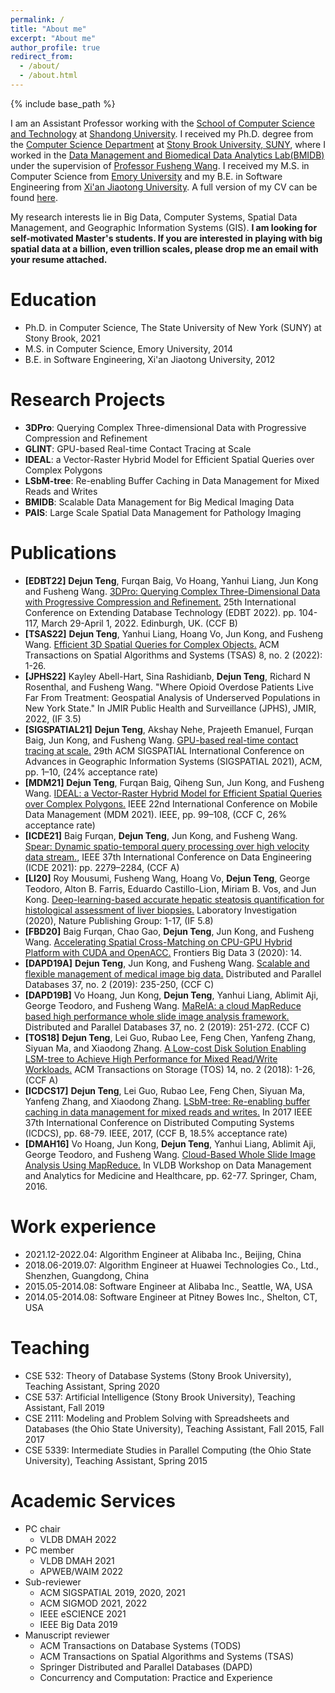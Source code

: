 ```yaml
---
permalink: /
title: "About me"
excerpt: "About me"
author_profile: true
redirect_from: 
  - /about/
  - /about.html
---
```


{% include base_path %}

I am an Assistant Professor working with the [School of Computer Science and Technology](https://www.cs.sdu.edu.cn/) at [Shandong University](https://www.sdu.edu.cn/). I received my Ph.D. degree from the [Computer Science Department](https://www.cs.stonybrook.edu/) at [Stony Brook University, SUNY](https://www.stonybrook.edu/), where I worked in the [Data Management and Biomedical Data Analytics Lab(BMIDB)](http://bmidb.cs.stonybrook.edu/) under the supervision of [Professor Fusheng Wang](https://www3.cs.stonybrook.edu/~fuswang/). I received my M.S. in Computer Science from [Emory University](https://www.cs.emory.edu/home/) and my B.E. in Software Engineering from [Xi'an Jiaotong University](http://se.xjtu.edu.cn/). A full version of my CV can be found [here](/files/cv.pdf).

My research interests lie in Big Data, Computer Systems, Spatial Data Management, and Geographic Information Systems (GIS). **I am looking for self-motivated Master's students. If you are interested in playing with big spatial data at a billion, even trillion scales, please drop me an email with your resume attached.**       	   

Education
======
* Ph.D. in Computer Science, The State University of New York (SUNY) at Stony Brook, 2021
* M.S. in Computer Science, Emory University, 2014
* B.E. in Software Engineering, Xi'an Jiaotong University, 2012

Research Projects
======
* **3DPro**: Querying Complex Three-dimensional Data with Progressive Compression and Refinement			     
* **GLINT**: GPU-based Real-time Contact Tracing at Scale  	       
* **IDEAL**: a Vector-Raster Hybrid Model for Efficient Spatial Queries over Complex Polygons		     
* **LSbM-tree**: Re-enabling Buffer Caching in Data Management for Mixed Reads and Writes
* **BMIDB**: Scalable Data Management for Big Medical Imaging Data		 	   
* **PAIS**: Large Scale Spatial Data Management for Pathology Imaging 

Publications
======
* **[EDBT22]** **Dejun Teng**, Furqan Baig, Vo Hoang, Yanhui Liang, Jun Kong and Fusheng Wang. [3DPro: Querying Complex Three-Dimensional Data with Progressive Compression and Refinement.](https://openproceedings.org/2022/conf/edbt/paper-24.pdf) 25th International Conference on Extending Database Technology (EDBT 2022). pp. 104-117, March 29-April 1, 2022. Edinburgh, UK. (CCF B)
* **[TSAS22]** **Dejun Teng**, Yanhui Liang, Hoang Vo, Jun Kong, and Fusheng Wang. [Efficient 3D Spatial Queries for Complex Objects.](https://dl.acm.org/doi/abs/10.1145/3502221) ACM Transactions on Spatial Algorithms and Systems (TSAS) 8, no. 2 (2022): 1-26.
* **[JPHS22]** Kayley Abell-Hart, Sina Rashidianb, **Dejun Teng**, Richard N Rosenthal, and Fusheng Wang. "Where Opioid Overdose Patients Live Far From Treatment: Geospatial Analysis of Underserved Populations in New York State." In JMIR Public Health and Surveillance (JPHS), JMIR, 2022, (IF 3.5)
* **[SIGSPATIAL21]** **Dejun Teng**, Akshay Nehe, Prajeeth Emanuel, Furqan Baig, Jun Kong, and Fusheng Wang. [GPU-based real-time contact tracing at scale.](https://dl.acm.org/doi/abs/10.1145/3474717.3483627) 29th ACM SIGSPATIAL International Conference on Advances in Geographic Information Systems (SIGSPATIAL 2021), ACM, pp. 1–10, (24% acceptance rate)
* **[MDM21]** **Dejun Teng**, Furqan Baig, Qiheng Sun, Jun Kong, and Fusheng Wang. [IDEAL: a Vector-Raster Hybrid Model for Efficient Spatial Queries over Complex Polygons.](https://ieeexplore.ieee.org/abstract/document/9474880) IEEE 22nd International Conference on Mobile Data Management (MDM 2021). IEEE, pp. 99–108, (CCF C, 26% acceptance rate)
* **[ICDE21]** Baig Furqan, **Dejun Teng**, Jun Kong, and Fusheng Wang. [Spear: Dynamic spatio-temporal query processing over high velocity data stream.](https://ieeexplore.ieee.org/abstract/document/9458780), IEEE 37th International Conference on Data Engineering (ICDE 2021): pp. 2279–2284, (CCF A)
* **[LI20]** Roy Mousumi, Fusheng Wang, Hoang Vo, **Dejun Teng**, George Teodoro, Alton B. Farris, Eduardo Castillo-Lion, Miriam B. Vos, and Jun Kong. [Deep-learning-based accurate hepatic steatosis quantification for histological assessment of liver biopsies.](https://www.nature.com/articles/s41374-020-0463-y) Laboratory Investigation (2020), Nature Publishing Group: 1-17, (IF 5.8)
* **[FBD20]** Baig Furqan, Chao Gao, **Dejun Teng**, Jun Kong, and Fusheng Wang. [Accelerating Spatial Cross-Matching on CPU-GPU Hybrid Platform with CUDA and OpenACC.](https://www.frontiersin.org/articles/10.3389/fdata.2020.00014/full) Frontiers Big Data 3 (2020): 14.
* **[DAPD19A]** **Dejun Teng**, Jun Kong, and Fusheng Wang. [Scalable and flexible management of medical image big data.](https://link.springer.com/article/10.1007/s10619-018-7230-8) Distributed and Parallel Databases 37, no. 2 (2019): 235-250, (CCF C)
* **[DAPD19B]** Vo Hoang, Jun Kong, **Dejun Teng**, Yanhui Liang, Ablimit Aji, George Teodoro, and Fusheng Wang. [MaReIA: a cloud MapReduce based high performance whole slide image analysis framework.](https://link.springer.com/article/10.1007/s10619-018-7237-1) Distributed and Parallel Databases 37, no. 2 (2019): 251-272. (CCF C)
* **[TOS18]** **Dejun Teng**, Lei Guo, Rubao Lee, Feng Chen, Yanfeng Zhang, Siyuan Ma, and Xiaodong Zhang. [A Low-cost Disk Solution Enabling LSM-tree to Achieve High Performance for Mixed Read/Write Workloads.](https://dl.acm.org/doi/abs/10.1145/3162615) ACM Transactions on Storage (TOS) 14, no. 2 (2018): 1-26, (CCF A)
* **[ICDCS17]** **Dejun Teng**, Lei Guo, Rubao Lee, Feng Chen, Siyuan Ma, Yanfeng Zhang, and Xiaodong Zhang. [LSbM-tree: Re-enabling buffer caching in data management for mixed reads and writes.](https://ieeexplore.ieee.org/abstract/document/7979956) In 2017 IEEE 37th International Conference on Distributed Computing Systems (ICDCS), pp. 68-79. IEEE, 2017, (CCF B, 18.5% acceptance rate)
* **[DMAH16]** Vo Hoang, Jun Kong, **Dejun Teng**, Yanhui Liang, Ablimit Aji, George Teodoro, and Fusheng Wang. [Cloud-Based Whole Slide Image Analysis Using MapReduce.](https://link.springer.com/chapter/10.1007/978-3-319-57741-8_5) In VLDB Workshop on Data Management and Analytics for Medicine and Healthcare, pp. 62-77. Springer, Cham, 2016.

Work experience
======
* 2021.12-2022.04: Algorithm Engineer at Alibaba Inc., Beijing, China
* 2018.06-2019.07: Algorithm Engineer at Huawei Technologies Co., Ltd., Shenzhen, Guangdong, China
* 2015.05-2014.08: Software Engineer at Alibaba Inc., Seattle, WA, USA
* 2014.05-2014.08: Software Engineer at Pitney Bowes Inc., Shelton, CT, USA

Teaching
======
* CSE 532: Theory of Database Systems (Stony Brook University), Teaching Assistant, Spring 2020
* CSE 537: Artificial Intelligence (Stony Brook University), Teaching Assistant, Fall 2019
* CSE 2111: Modeling and Problem Solving with Spreadsheets and Databases (the Ohio State University), Teaching Assistant, Fall 2015, Fall 2017
* CSE 5339: Intermediate Studies in Parallel Computing (the Ohio State University), Teaching Assistant, Spring 2015
  
Academic Services
======
* PC chair
  * VLDB DMAH 2022
* PC member
  * VLDB DMAH 2021
  * APWEB/WAIM 2022 
* Sub-reviewer
  * ACM SIGSPATIAL 2019, 2020, 2021
  * ACM SIGMOD 2021, 2022
  * IEEE eSCIENCE 2021
  * IEEE Big Data 2019
* Manuscript reviewer
  * ACM Transactions on Database Systems (TODS)
  * ACM Transactions on Spatial Algorithms and Systems (TSAS)
  * Springer Distributed and Parallel Databases (DAPD)
  * Concurrency and Computation: Practice and Experience


